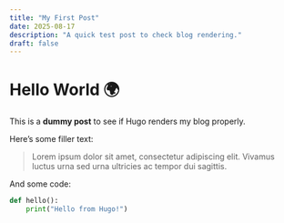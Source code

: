 ```yaml
---
title: "My First Post"
date: 2025-08-17
description: "A quick test post to check blog rendering."
draft: false
---
```


# Hello World 🌍

This is a **dummy post** to see if Hugo renders my blog properly.

Here’s some filler text:

> Lorem ipsum dolor sit amet, consectetur adipiscing elit. Vivamus luctus urna sed urna ultricies ac tempor dui sagittis.

And some code:

```python
def hello():
    print("Hello from Hugo!")
```
